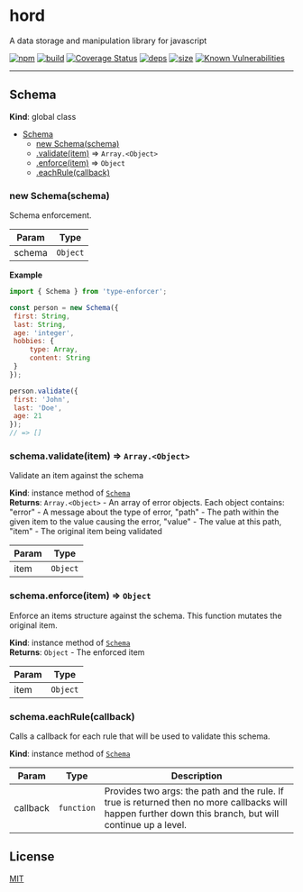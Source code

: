 # hord

A data storage and manipulation library for javascript

[![npm][npm]][npm-url]
[![build][build]][build-url]
[![Coverage Status](https://coveralls.io/repos/github/DarrenPaulWright/hord/badge.svg?branch=master)](https://coveralls.io/github/DarrenPaulWright/hord?branch=master)
[![deps][deps]][deps-url]
[![size][size]][size-url]
[![Known Vulnerabilities](https://snyk.io/test/github/DarrenPaulWright/hord/badge.svg?targetFile=package.json)](https://snyk.io/test/github/DarrenPaulWright/hord?targetFile=package.json)

---

<a name="Schema"></a>

## Schema
**Kind**: global class  

* [Schema](#Schema)
    * [new Schema(schema)](#new_Schema_new)
    * [.validate(item)](#Schema+validate) ⇒ <code>Array.&lt;Object&gt;</code>
    * [.enforce(item)](#Schema+enforce) ⇒ <code>Object</code>
    * [.eachRule(callback)](#Schema+eachRule)

<a name="new_Schema_new"></a>

### new Schema(schema)
Schema enforcement.


| Param | Type |
| --- | --- |
| schema | <code>Object</code> | 

**Example**  
``` javascriptimport { Schema } from 'type-enforcer';const person = new Schema({ first: String, last: String, age: 'integer', hobbies: {     type: Array,     content: String }});person.validate({ first: 'John', last: 'Doe', age: 21});// => []```
<a name="Schema+validate"></a>

### schema.validate(item) ⇒ <code>Array.&lt;Object&gt;</code>
Validate an item against the schema

**Kind**: instance method of [<code>Schema</code>](#Schema)  
**Returns**: <code>Array.&lt;Object&gt;</code> - An array of error objects. Each object contains: "error" - A message about the type of error, "path" - The path within the given item to the value causing the error, "value" - The value at this path, "item" -  The original item being validated  

| Param | Type |
| --- | --- |
| item | <code>Object</code> | 

<a name="Schema+enforce"></a>

### schema.enforce(item) ⇒ <code>Object</code>
Enforce an items structure against the schema. This function mutates the original item.

**Kind**: instance method of [<code>Schema</code>](#Schema)  
**Returns**: <code>Object</code> - The enforced item  

| Param | Type |
| --- | --- |
| item | <code>Object</code> | 

<a name="Schema+eachRule"></a>

### schema.eachRule(callback)
Calls a callback for each rule that will be used to validate this schema.

**Kind**: instance method of [<code>Schema</code>](#Schema)  

| Param | Type | Description |
| --- | --- | --- |
| callback | <code>function</code> | Provides two args: the path and the rule. If true is returned then no more callbacks will happen further down this branch, but will continue up a level. |


## License

[MIT](LICENSE.md)

[npm]: https://img.shields.io/npm/v/hord.svg
[npm-url]: https://npmjs.com/package/hord
[build]: https://travis-ci.org/DarrenPaulWright/hord.svg?branch=master
[build-url]: https://travis-ci.org/DarrenPaulWright/hord
[deps]: https://david-dm.org/darrenpaulwright/hord.svg
[deps-url]: https://david-dm.org/darrenpaulwright/hord
[size]: https://packagephobia.now.sh/badge?p=hord
[size-url]: https://packagephobia.now.sh/result?p=hord
